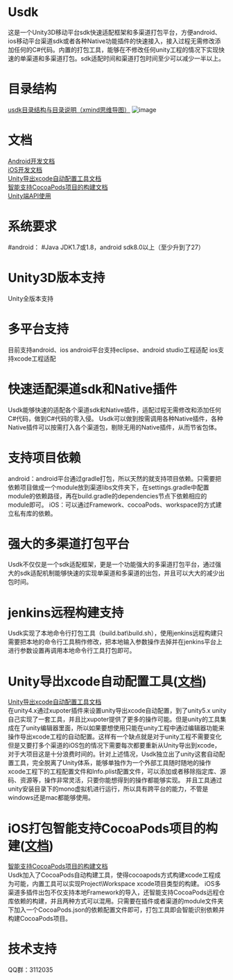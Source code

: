 # Usdk 
这是一个Unity3D移动平台sdk快速适配框架和多渠道打包平台，方便android、ios移动平台渠道sdk或者各种Native功能插件的快速接入，接入过程无需修改添加任何的C#代码。内置的打包工具，能够在不修改任何unity工程的情况下实现快速的单渠道和多渠道打包。sdk适配时间和渠道打包时间至少可以减少一半以上。

# 目录结构
[usdk目录结构与目录说明（xmind思维导图）](https://github.com/honghuachen/Usdk/blob/master/doc/Usdk%E9%A1%B9%E7%9B%AE%E7%BB%93%E6%9E%84%E8%AF%B4%E6%98%8E.xmind)
![image](https://github.com/honghuachen/Usdk/blob/master/doc/Usdk%E9%A1%B9%E7%9B%AE%E7%BB%93%E6%9E%84%E8%AF%B4%E6%98%8E.png)

# 文档
[Android开发文档](https://github.com/honghuachen/Usdk/blob/master/doc/Android%E5%BC%80%E5%8F%91%E6%96%87%E6%A1%A3.docx)  
[iOS开发文档](https://github.com/honghuachen/Usdk/blob/master/doc/iOS%E5%BC%80%E5%8F%91%E6%96%87%E6%A1%A3.docx)  
[Unity导出xcode自动配置工具文档](https://github.com/honghuachen/Usdk/blob/master/doc/Unity%E5%AF%BC%E5%87%BAxcode%E8%87%AA%E5%8A%A8%E9%85%8D%E7%BD%AE%E5%B7%A5%E5%85%B7.docx)  
[智能支持CocoaPods项目的构建文档](https://github.com/honghuachen/Usdk/blob/master/doc/CocoaPods%E6%9E%84%E5%BB%BA%E9%85%8D%E7%BD%AE.docx)  
[Unity端API使用](https://github.com/honghuachen/Usdk/blob/master/doc/Unity%E7%AB%AFAPI%E4%BD%BF%E7%94%A8.doc)  

# 系统要求
#android：
#Java JDK1.7或1.8，android sdk8.0以上（至少升到了27）

# Unity3D版本支持
Unity全版本支持

# 多平台支持
目前支持android、ios
android平台支持eclipse、android studio工程适配
ios支持xcode工程适配

# 快速适配渠道sdk和Native插件
Usdk能够快速的适配各个渠道sdk和Native插件，适配过程无需修改和添加任何C#代码，做到C#代码的零入侵。
Usdk可以做到按需调用各种Native插件，各种Native插件可以按需打入各个渠道包，剔除无用的Native插件，从而节省包体。

# 支持项目依赖
android：android平台通过gradle打包，所以天然的就支持项目依赖。只需要把依赖项目做成一个module放到渠道libs文件夹下，在settings.gradle中配置module的依赖路径，再在build.gradle的dependencies节点下依赖相应的module即可。
iOS：可以通过Framework、cocoaPods、workspace的方式建立私有库的依赖。

# 强大的多渠道打包平台
Usdk不仅仅是一个sdk适配框架，更是一个功能强大的多渠道打包平台，通过强大的sdk适配机制能够快速的实现单渠道和多渠道的出包，并且可以大大的减少出包时间。

# jenkins远程构建支持
Usdk实现了本地命令行打包工具（build.bat\build.sh），使用jenkins远程构建只需要把本地的命令行工具稍作修改，把本地输入参数操作去掉并在jenkins平台上进行参数设置再调用本地命令行工具打包即可。

# Unity导出xcode自动配置工具([文档](https://github.com/honghuachen/Usdk/blob/master/doc/Unity%E5%AF%BC%E5%87%BAxcode%E8%87%AA%E5%8A%A8%E9%85%8D%E7%BD%AE%E5%B7%A5%E5%85%B7.docx))
[Unity导出xcode自动配置工具文档](https://github.com/honghuachen/Usdk/blob/master/doc/Unity%E5%AF%BC%E5%87%BAxcode%E8%87%AA%E5%8A%A8%E9%85%8D%E7%BD%AE%E5%B7%A5%E5%85%B7.docx)  
在unity4.x通过xupoter插件来设置unity导出xcode自动配置，到了unity5.x unity自己实现了一套工具，并且比xupoter提供了更多的操作可能。但是unity的工具集成在了unity编辑器里面，所以如果要想使用只能在unity工程中通过编辑器功能来操作导出xcode工程的自动配置。这样有一个缺点就是对于unity工程不需要变化但是又要打多个渠道的iOS包的情况下需要每次都要重新从Unity导出到xcode，对于大项目这是十分浪费时间的。针对上述情况，Usdk独立出了unity这套自动配置工具，完全脱离了Unity体系，能够单独作为一个外部工具随时随地的操作xcode工程下的工程配置文件和Info.plist配置文件，可以添加或者移除指定库、源码、资源等，操作非常灵活，只要你能想得到的操作都能够实现。
并且工具通过unity安装目录下的mono虚拟机进行运行，所以具有跨平台的能力，不管是windows还是mac都能够使用。

# iOS打包智能支持CocoaPods项目的构建([文档](https://github.com/honghuachen/Usdk/blob/master/doc/CocoaPods%E6%9E%84%E5%BB%BA%E9%85%8D%E7%BD%AE.docx))
[智能支持CocoaPods项目的构建文档](https://github.com/honghuachen/Usdk/blob/master/doc/CocoaPods%E6%9E%84%E5%BB%BA%E9%85%8D%E7%BD%AE.docx)  
Usdk加入了CocoaPods自动构建工具，使得cocoapods方式构建xcode工程成为可能，内置工具可以实现Project\Workspace xcode项目类型的构建。
iOS多渠道多插件出包不仅支持本地Framework的导入，还智能支持CocoaPods远程仓库依赖的构建，并且两种方式可以混用。只需要在插件或者渠道的module文件夹下加入一个CocoaPods.json的依赖配置文件即可，打包工具即会智能识别依赖并构建CocoaPods项目。

# 技术支持
QQ群：3112035
